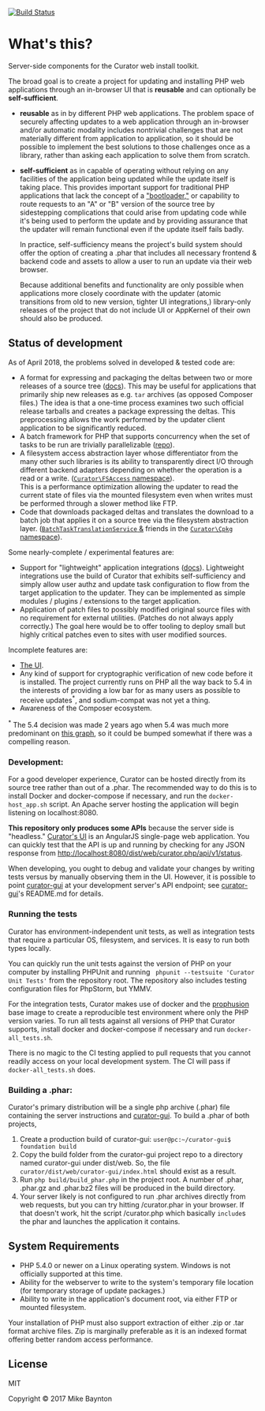[![Build Status](https://travis-ci.org/curator-wik/curator.svg?branch=master)](https://travis-ci.org/curator-wik/curator)
# What's this?

Server-side components for the Curator web install toolkit.

The broad goal is to create a project for updating and installing PHP web applications 
through an in-browser UI that is **reusable** and can optionally be **self-sufficient**.
 * **reusable** as in by different PHP web applications. The problem space of securely affecting
   updates to a web application through an in-browser and/or automatic modality includes 
   nontrivial challenges that are not materially different from application to application,
   so it should be possible to implement the best solutions to those challenges once as a
   library, rather than asking each application to solve them from scratch.
 * **self-sufficient** as in capable of operating without relying on any facilities of the application
   being updated while the update itself is taking place. This provides important support
   for traditional PHP applications that lack the concept of a ["bootloader,"](https://youtu.be/wmhD6lA3PRs?t=24m50s)
   or capability to route requests to an "A" or "B" version of the source tree by sidestepping complications
   that could arise from updating code while it's being used to perform the update and
   by providing assurance that the updater will remain functional even
   if the update itself fails badly.
   
   In practice, self-sufficiency means the project's build system should offer the option of
   creating a .phar that includes all necessary frontend & backend code and assets to allow a user 
   to run an update via their web browser.

   Because additional benefits and functionality are only possible when applications more
   closely coordinate with the updater (atomic transitions from old to new version, tighter
   UI integrations,) library-only releases of the project that do not include UI or AppKernel
   of their own should also be produced.

## Status of development

As of April 2018, the problems solved in developed & tested code are:
  * A format for expressing and packaging the deltas between two or more releases of a source tree ([docs](https://github.com/curator-wik/common-docs/blob/master/update_package_structure.md)).
    This may be useful for applications that primarily ship new releases as e.g. `tar`
    archives (as opposed Composer files.) The idea is that a one-time process examines two such
    official release tarballs and creates a package expressing the deltas. This preprocessing
    allows the work performed by the updater client application to be significantly reduced.
  * A batch framework for PHP that supports concurrency when the set of tasks to be run are
    trivially parallelizable ([repo](https://github.com/mbaynton/batch-framework)).
  * A filesystem access abstraction layer whose differentiator from the many other such
    libraries is its ability to transparently direct I/O through different backend adapters depending
    on whether the operation is a read or a write. ([`Curator\FSAccess` namespace](https://github.com/curator-wik/curator/tree/master/dist/src/FSAccess)).  
    This is a performance optimization allowing the updater to read the current state of files via
    the mounted filesystem even when writes must be performed through a slower method like FTP.
  * Code that downloads packaged deltas and translates the download to a batch job that applies it
    on a source tree via the filesystem abstraction layer.
    ([`BatchTaskTranslationService` &](https://github.com/curator-wik/curator/blob/master/dist/src/Cpkg/BatchTaskTranslationService.php)
    friends in the [`Curator\Cpkg` namespace](https://github.com/curator-wik/curator/tree/master/dist/src/Cpkg)).

Some nearly-complete / experimental features are:
  * Support for "lightweight" application integrations ([docs](https://github.com/curator-wik/curator/blob/master/docs/Integration-HOWTO.md)).
    Lightweight integrations use the build of Curator that exhibits self-sufficiency and simply allow
    user authz and update task configuration to flow from the target application to the updater. They
    can be implemented as simple modules / plugins / extensions to the target application.
  * Application of patch files to possibly modified original source files with no requirement for
    external utilities. (Patches do not always apply correctly.) The goal here would be to offer
    tooling to deploy small but highly critical patches even to sites with user modified sources.

Incomplete features are:
  * [The UI](https://github.com/curator-wik/curator-gui).
  * Any kind of support for cryptographic verification of new code before it is installed. The project
    currently runs on PHP all the way back to 5.4 in the interests of providing a low bar for as many
    users as possible to receive updates<sup>*</sup>, and sodium-compat was not yet a thing.
  * Awareness of the Composer ecosystem.
    
<sup>*</sup> The 5.4 decision was made 2 years ago when 5.4 was much more predominant on
[this graph](https://wordpress.org/about/stats/), so it could be bumped somewhat if there was a compelling
reason.

### Development:
For a good developer experience, Curator can be hosted directly from its source tree
rather than out of a .phar.
The recommended way to do this is to install Docker and docker-compose if necessary, 
and run the `docker-host_app.sh` script. An Apache server hosting the application will
begin listening on localhost:8080.

**This repository only produces some APIs** because the server side is "headless."
[Curator's UI](https://github.com/curator-wik/curator-gui) is an AngularJS 
single-page web application. You can quickly test that the API is up and running by
checking for any JSON response from 
[http://localhost:8080/dist/web/curator.php/api/v1/status](http://localhost:8080/dist/web/curator.php/api/v1/status).

When developing, you ought to debug and validate your changes by writing tests versus by manually observing them 
in the UI. However, it is possible to point [curator-gui](https://github.com/curator-wik/curator-gui)
at your development server's API endpoint; see [curator-gui](https://github.com/curator-wik/curator-gui)'s
README.md for details.
<!--
 1. `cp dist/web/index.php dist/web/curator.php` -- the application won't launch itself unless it's
    named curator.php. This enables Curator to exist under a webserver's public directory tree under 
    another name (e.g. `drupal-curator.php`) and only be invoked if the application it supports wants 
    to `include` and allow a particular user to run it.
 2. If you plan to use the gui, symlink or copy the `build` folder from curator-gui as described above.
 2. Hit /dist/web/curator.php in your browser.
-->

### Running the tests
Curator has environment-independent unit tests, as well as integration tests that require
a particular OS, filesystem, and services. It is easy to run both types locally. 

You can quickly run the unit tests against the version of PHP on your computer by
installing PHPUnit and running ` phpunit --testsuite 'Curator Unit Tests'` from the
repository root. The repository also includes testing configuration files for
PhpStorm, but YMMV.

For the integration tests, Curator makes use of docker and the [prophusion](https://prophusion.org/)
base image to create a reproducible test environment where only the PHP version varies. 
To run all tests against all versions of PHP that Curator supports, install docker and
docker-compose if necessary and run `docker-all_tests.sh`.

There is no magic to the CI testing applied to pull requests that you cannot 
readily access on your local development system. The CI will pass if `docker-all_tests.sh` does.

### Building a .phar:
Curator's primary distribution will be a single php archive (.phar) file containing the server instructions
and [curator-gui](https://github.com/curator-wik/curator-gui). To build a .phar of both projects,
 1. Create a production build of curator-gui: `user@pc:~/curator-gui$ foundation build`
 2. Copy the build folder from the curator-gui project repo to a directory named curator-gui under
    dist/web. So, the file `curator/dist/web/curator-gui/index.html` should exist as a result.
 3. Run `php build/build_phar.php` in the project root. A number of .phar, .phar.gz and .phar.bz2 files
    will be produced in the build directory.
 4. Your server likely is not configured to run .phar archives directly from web requests, but
    you can try hitting /curator.phar in your browser. If that doesn't work, hit the script /curator.php
    which basically `include`s the phar and launches the application it contains.

## System Requirements
 * PHP 5.4.0 or newer on a Linux operating system. Windows is not officially supported at
   this time.
 * Ability for the webserver to write to the system's temporary file location (for 
   temporary storage of update packages.)
 * Ability to write in the application's document root, via either FTP or mounted
   filesystem.

Your installation of PHP must also support extraction of either .zip or .tar format
archive files. Zip is marginally preferable as it is an indexed format offering better 
random access performance.
 
## License
MIT

Copyright &copy; 2017 Mike Baynton
